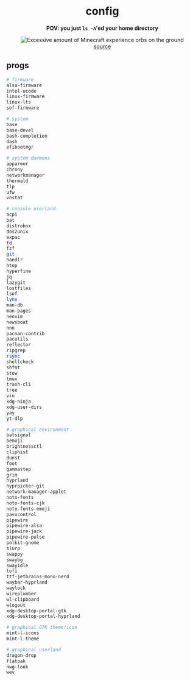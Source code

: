 <div align="center">

# config

**POV: you just `ls -A`'ed your home directory**

![Excessive amount of Minecraft experience orbs on the ground](https://static.wikia.nocookie.net/minecraft_gamepedia/images/0/04/ExcessiveExperienceOrbs.png/revision/latest?cb=20110918084010)\
[source](https://minecraft.fandom.com/wiki/Experience?file=ExcessiveExperienceOrbs.png)

</div>

## progs

```sh
# firmware
alsa-firmware
intel-ucode
linux-firmware
linux-lts
sof-firmware

# system
base
base-devel
bash-completion
dash
efibootmgr

# system daemons
apparmor
chrony
networkmanager
thermald
tlp
ufw
vnstat

# console userland
acpi
bat
distrobox
dos2unix
expac
fd
fzf
git
handlr
htop
hyperfine
jq
lazygit
lostfiles
lsof
lynx
man-db
man-pages
neovim
newsboat
nnn
pacman-contrib
pacutils
reflector
ripgrep
rsync
shellcheck
shfmt
stow
tmux
trash-cli
tree
viu
xdg-ninja
xdg-user-dirs
yay
yt-dlp

# graphical environment
batsignal
bemoji
brightnessctl
cliphist
dunst
foot
gammastep
grim
hyprland
hyprpicker-git
network-manager-applet
noto-fonts
noto-fonts-cjk
noto-fonts-emoji
pavucontrol
pipewire
pipewire-alsa
pipewire-jack
pipewire-pulse
polkit-gnome
slurp
swappy
swaybg
swayidle
tofi
ttf-jetbrains-mono-nerd
waybar-hyprland
waylock
wireplumber
wl-clipboard
wlogout
xdg-desktop-portal-gtk
xdg-desktop-portal-hyprland

# graphical GTK theme/icon
mint-l-icons
mint-l-theme

# graphical userland
dragon-drop
flatpak
nwg-look
wev
```
